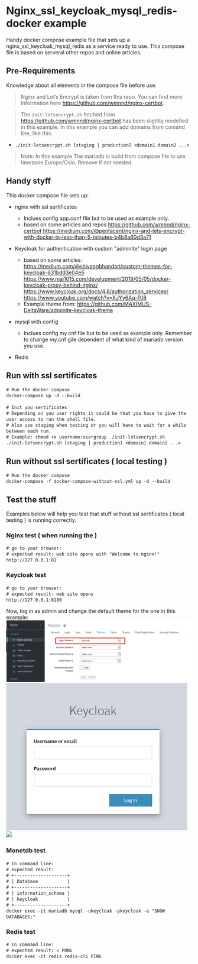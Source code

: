 # Nginx_ssl_keycloak_mysql_redis-docker example
Handy docker compose example file that sets up a nginx_ssl_keycloak_mysql_redis as a service ready to use.
This compose file is based on serveral other repos and online articles.

## Pre-Requirements
Knowledge about all elements in the compose file before use.
> Nginx and Let’s Encrypt is taken from this repo. You can find more information here https://github.com/wmnnd/nginx-certbot.

> The `init-letsencrypt.sh` fetched from https://github.com/wmnnd/nginx-certbot has been slightly modefied in this example. 
> In this example you can add domains from comand line, like this:
   
   - `./init-letsencrypt.sh [staging | production] <domain1 domain2 ...> `  

> Note: In this example The mariadb is build from compose file to use timezone Europe/Oslo. Remove if not needed.

## Handy styff
This docker compose file sets up:
    
- nginx with ssl sertificates
    - Inclues config app.conf file but to be used as example only.
    - based on some articles and repos
        https://github.com/wmnnd/nginx-certbot
        https://medium.com/@pentacent/nginx-and-lets-encrypt-with-docker-in-less-than-5-minutes-b4b8a60d3a71

- Keycloak for authentication with custom "adminlte" login page
    - based on some articles:
        https://medium.com/@shivangbhandari/custom-themes-for-keycloak-631bdd3e04e5
        https://www.mai1015.com/development/2019/05/05/docker-keycloak-proxy-behind-nginx/
        https://www.keycloak.org/docs/4.8/authorization_services/
        https://www.youtube.com/watch?v=XJYy6Aq-PJ8
    - Example theme from:
        https://github.com/MAXIMUS-DeltaWare/adminlte-keycloak-theme

- mysql with config
    - Inclues config my.cnf file but to be used as example only. Remember to change my.cnf gile dependent of what kind of mariadb version you use.

- Redis


## Run with ssl sertificates
```
# Run the docker compose
docker-compose up -d --build

# Init you sertificates
# Depending on you user rights it could be that you have to give the user access to run the shell file.
# Also use staging when testing or you will have to wait for a while between each run.
# Example: chmod +x username:usergroup ./init-letsencrypt.sh
./init-letsencrypt.sh [staging | production] <domain1 domain2 ...>

```

## Run without ssl sertificates ( local testing )
```
# Run the docker compose
docker-compose -f docker-compose-without-ssl.yml up -d --build
```

## Test the stuff
Examples below will help you test that stuff without ssl sertificates ( local testing ) is running correctly.


### Nginx test ( when running the )
```
# go to your browser:
# expected result: web site opens with "Welcome to nginx!"
http://127.0.0.1:81
```

### Keycloak test
```
# go to your browser:
# expected result: web site opens
http://127.0.0.1:8180
```
Now, log in as admin and change the default theme for the one in this example:
[![](screenshots/keycloak_theme_example_01.png)](screenshots/keycloak_theme_example_01.png) [![](screenshots/keycloak_theme_example_02.png)](screenshots/keycloak_theme_example_02.png) [![](screenshots/screen3_sm.png)](screenshots/screen3.png)

### Monetdb test
```
# In command line:
# expected result:
# +--------------------+
# | Database           |
# +--------------------+
# | information_schema |
# | keycloak           |
# +--------------------+
docker exec -it mariadb mysql -ukeycloak -pkeycloak -e "SHOW DATABASES;"
```

### Redis test
```
# In command line:
# expected result: < PONG
docker exec -it redis redis-cli PING

```

